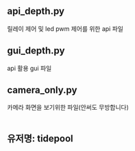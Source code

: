 ## api_depth.py <br/>
릴레이 제어 및 led pwm 제어를 위한 api 파일 <br/>
## gui_depth.py <br/>
api 활용 gui 파일 <br/>
## camera_only.py <br/>
카메라 화면을 보기위한 파일(안써도 무방합니다) <br/>
<br/>
## 유저명: tidepool <br/>

